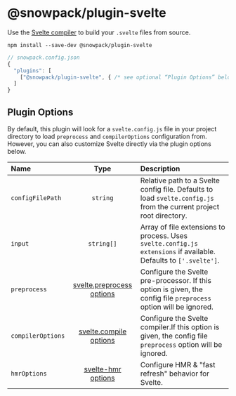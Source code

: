 # @snowpack/plugin-svelte

Use the [Svelte compiler](https://svelte.dev/docs#Compile_time) to build your `.svelte` files from source.

```
npm install --save-dev @snowpack/plugin-svelte
```

```js
// snowpack.config.json
{
  "plugins": [
    ["@snowpack/plugin-svelte", { /* see optional “Plugin Options” below */ }]
  ]
}
```

## Plugin Options

By default, this plugin will look for a `svelte.config.js` file in your project directory to load `preprocess` and `compilerOptions` configuration from. However, you can also customize Svelte directly via the plugin options below.

| Name              |                                  Type                                  | Description                                                                                                         |
| :---------------- | :--------------------------------------------------------------------: | :------------------------------------------------------------------------------------------------------------------ |
| `configFilePath`  |                                `string`                                | Relative path to a Svelte config file. Defaults to load `svelte.config.js` from the current project root directory. |
| `input`           |                               `string[]`                               | Array of file extensions to process. Uses `svelte.config.js` `extensions` if available. Defaults to `['.svelte']`.  |
| `preprocess`      | [svelte.preprocess options](https://svelte.dev/docs#svelte_preprocess) | Configure the Svelte pre-processor. If this option is given, the config file `preprocess` option will be ignored.   |
| `compilerOptions` |    [svelte.compile options](https://svelte.dev/docs#svelte_compile)    | Configure the Svelte compiler.If this option is given, the config file `preprocess` option will be ignored.         |
| `hmrOptions`      |    [svelte-hmr options](https://github.com/rixo/svelte-hmr#options)    | Configure HMR & "fast refresh" behavior for Svelte.                                                                 |
